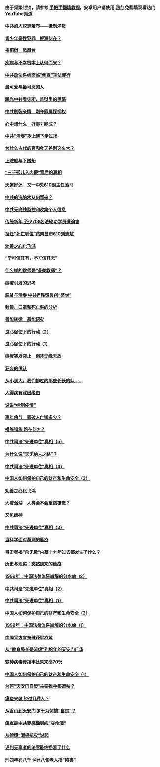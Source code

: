 #### 由于频繁封锁，请参考 [手把手翻墙教程](https://github.com/gfw-breaker/guides/wiki/)，安卓用户请使用 [网门](https://github.com/gfw-breaker/nogfw/blob/master/dl.md?t=03281800) 免翻墙观看热门YouTube频道 

#### [中共的人权遮羞布——抵制洋货](../pages/19/422656.md?t=03281800) 

#### [青少年恶性犯罪　根源何在？](../pages/19/422449.md?t=03281800) 

#### [梧桐树　凤凰台](../pages/19/422442.md?t=03281800) 

#### [疾病与不幸根本上从何而来？](../pages/19/422438.md?t=03281800) 

#### [中共政法系统面临“倒查”违法罪行](../pages/19/422497.md?t=03281800) 

#### [最可爱与最可恶的人](../pages/19/422448.md?t=03281800) 

#### [曝光中共看守所、监狱里的黑幕](../pages/19/422390.md?t=03281800) 

#### [中共割裂亲情　剥夺家属探视权](../pages/19/422364.md?t=03281800) 

#### [心中想什么　好事才能成？](../pages/19/422318.md?t=03281800) 

#### [中共“清零”欺上瞒下走过场](../pages/19/422306.md?t=03281800) 

#### [为什么古代的官和今天差别这么大？](../pages/19/422228.md?t=03281800) 

#### [上贼船与下贼船](../pages/19/422276.md?t=03281800) 

#### [“三千孤儿入内蒙”背后的真相](../pages/19/422229.md?t=03281800) 

#### [天道好还　又一中央610副主任落马](../pages/19/422155.md?t=03281800) 

#### [中共的洗脑术从何而来？](../pages/19/422154.md?t=03281800) 

#### [中共无底线监控和收集个人信息](../pages/19/422039.md?t=03281800) 

#### [传统新年 至少708名法轮功学员遭迫害](../pages/19/421946.md?t=03281800) 

#### [担任“死亡职位”的南昌市610刘志斌](../pages/19/421957.md?t=03281800) 

#### [劝善之心化飞鸿](../pages/19/421164.md?t=03281800) 

#### [“宁可信其有，不可信其无”](../pages/19/421691.md?t=03281800) 

#### [什么样的教师是“最美教师”？](../pages/19/421755.md?t=03281800) 

#### [瘟疫引发的思考](../pages/19/421594.md?t=03281800) 

#### [脱贫与清零 中共再靠谎言创“盛世”](../pages/19/421590.md?t=03281800) 

#### [封锁、口罩和死亡率的分析](../pages/19/421495.md?t=03281800) 

#### [善能转运　恶能招灾](../pages/19/421334.md?t=03281800) 

#### [良心促使下的行动（2）](../pages/19/421361.md?t=03281800) 

#### [良心促使下的行动（1）](../pages/19/421302.md?t=03281800) 

#### [瘟疫突发突止　但非无缘无故](../pages/19/421281.md?t=03281800) 

#### [狂妄的供认](../pages/19/421199.md?t=03281800) 

#### [从小到大，我们排过的那些长长的队……](../pages/19/421243.md?t=03281800) 

#### [人得病有深层缘由](../pages/19/420864.md?t=03281800) 

#### [说说“控制疫情”](../pages/19/420831.md?t=03281800) 

#### [离年傍节　家破人亡知多少？](../pages/19/420563.md?t=03281800) 

#### [措施错施  路在何方？](../pages/19/420076.md?t=03281800) 

#### [中共司法“先进单位”真相（5）](../pages/19/419453.md?t=03281800) 

#### [为什么说“天无绝人之路”？](../pages/19/419618.md?t=03281800) 

#### [中共司法“先进单位”真相（4）](../pages/19/419452.md?t=03281800) 

#### [中国人如何保护自己的财产和生命安全（3）](../pages/19/419405.md?t=03281800) 

#### [劝善之心化飞鸿](../pages/19/418758.md?t=03281800) 

#### [大疫汹汹　人类会不会重蹈覆辙？](../pages/19/419691.md?t=03281800) 

#### [又见瘟神](../pages/19/419225.md?t=03281800) 

#### [中共司法“先进单位”真相（3）](../pages/19/419451.md?t=03281800) 

#### [当科学面对莫测的瘟疫](../pages/19/419625.md?t=03281800) 

#### [目击者揭“杀无赦”内幕十九年过去都发生了什么？](../pages/19/419617.md?t=03281800) 

#### [历史与现实：突然到来的瘟疫](../pages/19/419619.md?t=03281800) 

#### [1999年：中国法律体系崩解的分水岭（2）](../pages/19/419455.md?t=03281800) 

#### [中共司法“先进单位”真相（2）](../pages/19/419450.md?t=03281800) 

#### [中共司法“先进单位”真相（1）](../pages/19/419449.md?t=03281800) 

#### [中国人如何保护自己的财产和生命安全（2）](../pages/19/419404.md?t=03281800) 

#### [1999年：中国法律体系崩解的分水岭（1）](../pages/19/419454.md?t=03281800) 

#### [中国官方宣布破获假疫苗](../pages/19/419504.md?t=03281800) 

#### [从“教育局长是流氓”到蛇年的天安门广场](../pages/19/419470.md?t=03281800) 

#### [变种病毒传播率比原来高70％](../pages/19/419456.md?t=03281800) 

#### [中国人如何保护自己的财产和生命安全（1）](../pages/19/419403.md?t=03281800) 

#### [为何“天安门自焚”主要推手都遭殃？](../pages/19/419348.md?t=03281800) 

#### [瘟疫来袭 绕过几种人？](../pages/19/419349.md?t=03281800) 

#### [从香山到天安门 罗干为何搞“自焚”？](../pages/19/419270.md?t=03281800) 

#### [瘟疫是中共罪恶酿制的“夺命酒”](../pages/19/419223.md?t=03281800) 

#### [从徐栩“消极抗灾”说起](../pages/19/419224.md?t=03281800) 

#### [诬判无辜者的法官最终捞着了什么](../pages/19/419268.md?t=03281800) 

#### [刑四年罚八千 泸州八旬老人指“陷害”](../pages/19/419232.md?t=03281800) 

